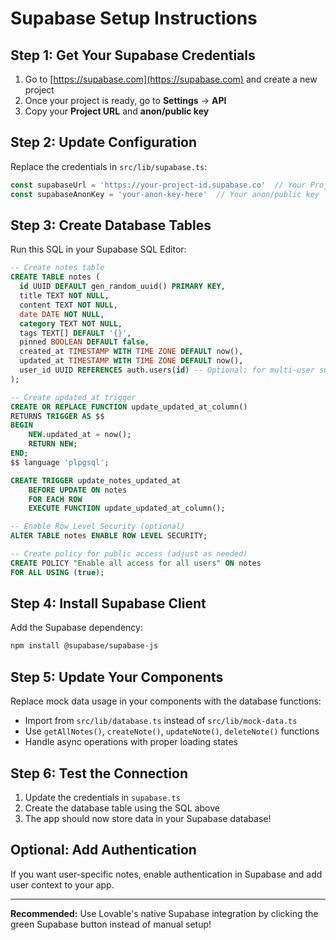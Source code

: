 # Supabase Setup Instructions

## Step 1: Get Your Supabase Credentials

1. Go to [https://supabase.com](https://supabase.com) and create a new project
2. Once your project is ready, go to **Settings** → **API**
3. Copy your **Project URL** and **anon/public key**

## Step 2: Update Configuration

Replace the credentials in `src/lib/supabase.ts`:

```typescript
const supabaseUrl = 'https://your-project-id.supabase.co'  // Your Project URL
const supabaseAnonKey = 'your-anon-key-here'  // Your anon/public key
```

## Step 3: Create Database Tables

Run this SQL in your Supabase SQL Editor:

```sql
-- Create notes table
CREATE TABLE notes (
  id UUID DEFAULT gen_random_uuid() PRIMARY KEY,
  title TEXT NOT NULL,
  content TEXT NOT NULL,
  date DATE NOT NULL,
  category TEXT NOT NULL,
  tags TEXT[] DEFAULT '{}',
  pinned BOOLEAN DEFAULT false,
  created_at TIMESTAMP WITH TIME ZONE DEFAULT now(),
  updated_at TIMESTAMP WITH TIME ZONE DEFAULT now(),
  user_id UUID REFERENCES auth.users(id) -- Optional: for multi-user support
);

-- Create updated_at trigger
CREATE OR REPLACE FUNCTION update_updated_at_column()
RETURNS TRIGGER AS $$
BEGIN
    NEW.updated_at = now();
    RETURN NEW;
END;
$$ language 'plpgsql';

CREATE TRIGGER update_notes_updated_at 
    BEFORE UPDATE ON notes 
    FOR EACH ROW 
    EXECUTE FUNCTION update_updated_at_column();

-- Enable Row Level Security (optional)
ALTER TABLE notes ENABLE ROW LEVEL SECURITY;

-- Create policy for public access (adjust as needed)
CREATE POLICY "Enable all access for all users" ON notes
FOR ALL USING (true);
```

## Step 4: Install Supabase Client

Add the Supabase dependency:

```bash
npm install @supabase/supabase-js
```

## Step 5: Update Your Components

Replace mock data usage in your components with the database functions:

- Import from `src/lib/database.ts` instead of `src/lib/mock-data.ts`
- Use `getAllNotes()`, `createNote()`, `updateNote()`, `deleteNote()` functions
- Handle async operations with proper loading states

## Step 6: Test the Connection

1. Update the credentials in `supabase.ts`
2. Create the database table using the SQL above
3. The app should now store data in your Supabase database!

## Optional: Add Authentication

If you want user-specific notes, enable authentication in Supabase and add user context to your app.

---

**Recommended:** Use Lovable's native Supabase integration by clicking the green Supabase button instead of manual setup!